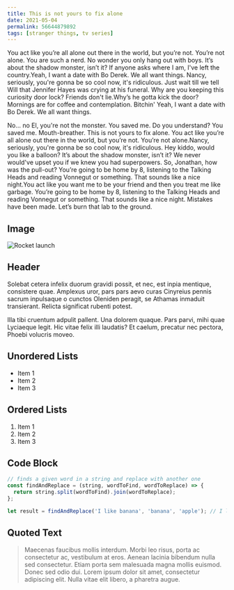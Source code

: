 ```yaml
---
title: This is not yours to fix alone
date: 2021-05-04
permalink: 56644879892
tags: [stranger things, tv series]
---
```


You act like you’re all alone out there in the world, but you’re not. You’re not alone. You are such a nerd. No wonder you only hang out with boys. It’s about the shadow monster, isn’t it? If anyone asks where I am, I've left the country.Yeah, I want a date with Bo Derek. We all want things. Nancy, seriously, you're gonna be so cool now, it's ridiculous. Just wait till we tell Will that Jennifer Hayes was crying at his funeral. Why are you keeping this curiosity door lock? Friends don't lie.Why’s he gotta kick the door? Mornings are for coffee and contemplation. Bitchin' Yeah, I want a date with Bo Derek. We all want things.

No... no El, you're not the monster. You saved me. Do you understand? You saved me. Mouth-breather. This is not yours to fix alone. You act like you’re all alone out there in the world, but you’re not. You’re not alone.Nancy, seriously, you're gonna be so cool now, it's ridiculous. Hey kiddo, would you like a balloon? It’s about the shadow monster, isn’t it? We never would've upset you if we knew you had superpowers. So, Jonathan, how was the pull-out? You’re going to be home by 8, listening to the Talking Heads and reading Vonnegut or something. That sounds like a nice night.You act like you want me to be your friend and then you treat me like garbage. You’re going to be home by 8, listening to the Talking Heads and reading Vonnegut or something. That sounds like a nice night. Mistakes have been made. Let’s burn that lab to the ground.

## Image

![Rocket launch](/media/rocket.jpg)

## Header

Solebat cetera infelix duorum gravidi possit, et nec, est inpia mentique, consistere quae. Amplexus uror, pars pars aevo curas Cinyreius
pennis sacrum inpulsaque o cunctos Oleniden peragit, se Athamas inmaduit
transierant. Relicta significat rubenti potest.

Illa tibi cruentum adpulit pallent. Una dolorem quaque. Pars parvi, mihi quae
Lyciaeque legit. Hic vitae felix illi laudatis? Et caelum, precatur nec pectora,
Phoebi volucris moveo.

## Unordered Lists

- Item 1
- Item 2
- Item 3

## Ordered Lists

1. Item 1
2. Item 2
3. Item 3

## Code Block

```javascript
// finds a given word in a string and replace with another one
const findAndReplace = (string, wordToFind, wordToReplace) => {
  return string.split(wordToFind).join(wordToReplace);
};

let result = findAndReplace('I like banana', 'banana', 'apple'); // I like apple
```

## Quoted Text

> Maecenas faucibus mollis interdum. Morbi leo risus, porta ac consectetur ac, vestibulum at eros. Aenean lacinia bibendum nulla sed consectetur. Etiam porta sem malesuada magna mollis euismod. Donec sed odio dui. Lorem ipsum dolor sit amet, consectetur adipiscing elit. Nulla vitae elit libero, a pharetra augue.
